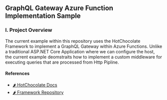 ﻿## GraphQL Gateway Azure Function Implementation Sample

### I. Project Overview
The current example within this repository uses the HotChocolate Framework to implement a GraphQL
Gateway within Azure Functions. Unlike a traditional ASP.NET Core Application where we can configure 
the host, the current example deomstraits how to implement a custom middleware for executing queries that are processed from Http Pipline. 

#### References
- [🌶 HotChocolate Docs](https://hotchocolate.io)
- [🌶 Framework Repository](https://github.com/ChilliCream/hotchocolate)
